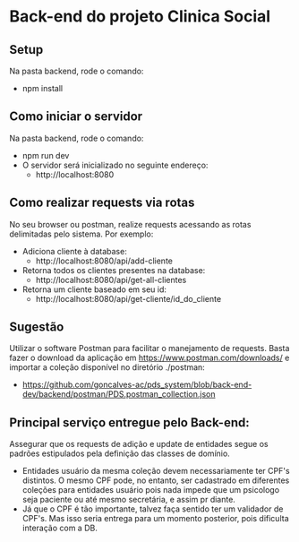 # Back-end do projeto Clinica Social

## Setup
Na pasta backend, rode o comando:
  - npm install

## Como iniciar o servidor
Na pasta backend, rode o comando:
  - npm run dev
  - O servidor será inicializado no seguinte endereço:
    - http://localhost:8080

## Como realizar requests via rotas
No seu browser ou postman, realize requests acessando as rotas delimitadas pelo sistema. Por exemplo:
  - Adiciona cliente à database:
    - http://localhost:8080/api/add-cliente
  - Retorna todos os clientes presentes na database:
    - http://localhost:8080/api/get-all-clientes
  - Retorna um cliente baseado em seu id:
    - http://localhost:8080/api/get-cliente/id_do_cliente

## Sugestão
Utilizar o software Postman para facilitar o manejamento de requests. Basta fazer o download da aplicação em https://www.postman.com/downloads/ e importar a coleção disponível no diretório ./postman:
- https://github.com/goncalves-ac/pds_system/blob/back-end-dev/backend/postman/PDS.postman_collection.json

## Principal serviço entregue pelo Back-end:
Assegurar que os requests de adição e update de entidades segue os padrões estipulados pela definição das classes de domínio.

- Entidades usuário da mesma coleção devem necessariamente ter CPF's distintos. O mesmo CPF pode, no entanto, ser cadastrado em diferentes coleções para entidades usuário pois nada impede que um psicologo seja paciente ou até mesmo secretária, e assim pr diante.
- Já que o CPF é tão importante, talvez faça sentido ter um validador de CPF's. Mas isso seria entrega para um momento posterior, pois dificulta interação com a DB.
